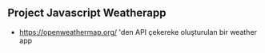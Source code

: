 ## Project Javascript Weatherapp

- https://openweathermap.org/   'den API çekereke oluşturulan bir weather app